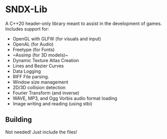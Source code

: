 # SNDX-Lib
A C++20 header-only library meant to assist in the development of games.  
Includes support for:
- OpenGL with GLFW (for visuals and input)
- OpenAL (for Audio)
- Freetype (for Fonts)
- ~Assimp (for 3D models)~
- Dynamic Texture Atlas Creation
- Lines and Bezier Curves
- Data Logging
- RIFF File parsing.
- Window size management
- 2D/3D collision detection
- Fourier Transform (and inverse)
- WAVE, MP3, and Ogg Vorbis audio format loading
- Image writing and reading (using stbi)

## Building
Not needed! Just include the files!
